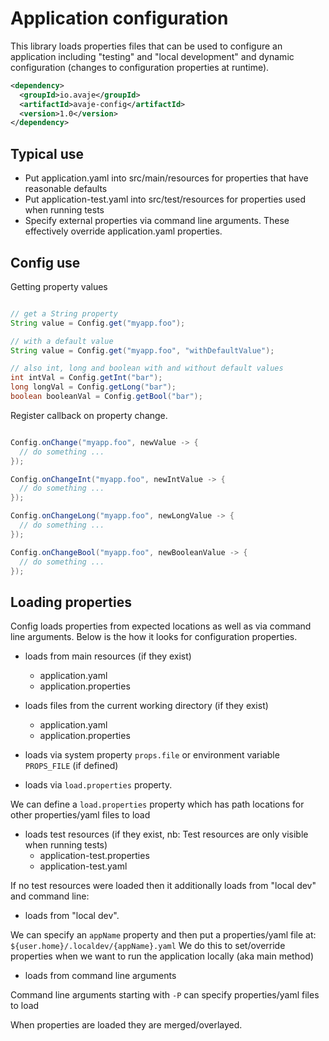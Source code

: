 # Application configuration
This library loads properties files that can be used to configure
an application including "testing" and "local development" and 
dynamic configuration (changes to configuration properties at runtime).

```xml
<dependency>
  <groupId>io.avaje</groupId>
  <artifactId>avaje-config</artifactId>
  <version>1.0</version>
</dependency>
```

## Typical use

- Put application.yaml into src/main/resources for properties that have reasonable defaults
- Put application-test.yaml into src/test/resources for properties used when running tests
- Specify external properties via command line arguments. These effectively override application.yaml properties.


## Config use

Getting property values
```java

// get a String property
String value = Config.get("myapp.foo");

// with a default value
String value = Config.get("myapp.foo", "withDefaultValue");

// also int, long and boolean with and without default values
int intVal = Config.getInt("bar");
long longVal = Config.getLong("bar");
boolean booleanVal = Config.getBool("bar");

```
Register callback on property change.
```java

Config.onChange("myapp.foo", newValue -> {
  // do something ...  
});

Config.onChangeInt("myapp.foo", newIntValue -> {
  // do something ...  
});

Config.onChangeLong("myapp.foo", newLongValue -> {
  // do something ...  
});

Config.onChangeBool("myapp.foo", newBooleanValue -> {
  // do something ...  
});

```


## Loading properties

Config loads properties from expected locations as well as via command line arguments. 
Below is the how it looks for configuration properties.
  
- loads from main resources (if they exist)
    - application.yaml
    - application.properties
    
- loads files from the current working directory (if they exist)
    - application.yaml
    - application.properties

- loads via system property `props.file` or environment variable `PROPS_FILE` (if defined)

- loads via `load.properties` property.

We can define a `load.properties` property which has path locations for other properties/yaml files to load

- loads test resources (if they exist, nb: Test resources are only visible when running tests)
    - application-test.properties
    - application-test.yaml

    
If no test resources were loaded then it additionally loads from "local dev" and command line:

- loads from "local dev".

We can specify an `appName` property and then put a properties/yaml file at: `${user.home}/.localdev/{appName}.yaml`
We do this to set/override properties when we want to run the application locally (aka main method)

- loads from command line arguments

Command line arguments starting with `-P` can specify properties/yaml files to load


When properties are loaded they are merged/overlayed.

